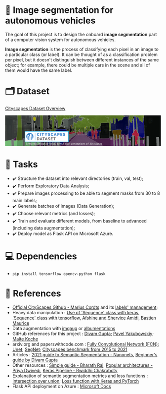 # :dart: Image segmentation for autonomous vehicles
The goal of this project is to design the onboard **image segmentation** part of a computer vision system for autonomous vehicles.

**Image segmentation** is the process of classifying each pixel in an image to a particular class (or label). It can be thought of as a classification problem per pixel, but it doesn't distinguish between different instances of the same object; for example, there could be multiple cars in the scene and all of them would have the same label.

# :card_index_dividers: Dataset
[Cityscapes Dataset Overview](https://www.cityscapes-dataset.com/dataset-overview/)

<img src='/static\cityscapes_dataset.png'>

# :scroll: Tasks
- :heavy_check_mark: Structure the dataset into relevant directories (train, val, test);
- :heavy_check_mark: Perform Exploratory Data Analysis;
- :heavy_check_mark: Prepare images processing to be able to segment masks from 30 to 8 main labels;
- :heavy_check_mark: Generate batches of images (Data Generation);
- :heavy_check_mark: Choose relevant metrics (and losses);
- :heavy_check_mark: Train and evaluate different models, from baseline to advanced (including data augmentation);
- :heavy_check_mark: Deploy model as Flask API on Microsoft Azure.

# :computer: Dependencies
- <code>pip install tensorflow opencv-python flask</code>

# :pushpin: References 
- [Official CityScapes Github - Marius Cordts](https://github.com/mcordts/cityscapesScripts) and its [labels' management](https://github.com/mcordts/cityscapesScripts/blob/master/cityscapesscripts/helpers/labels.py);
- Heavy data manipulation : [Use of 'Sequence' class with keras](https://keras.io/api/utils/python_utils/#sequence-class), ['Sequence' class with tensorflow](https://www.tensorflow.org/api_docs/python/tf/keras/utils/Sequence), [Afshine and Shervice Amidi](https://stanford.edu/~shervine/blog/keras-how-to-generate-data-on-the-fly), [Bastien Maurice](https://deeplylearning.fr/cours-pratiques-deep-learning/realiser-son-propre-generateur-de-donnees/)
- Data augmentation with [imgaug](https://imgaug.readthedocs.io/en/latest/) or [albumentations](https://albumentations.ai/)
- GitHub references for this project : [Divam Gupta](https://github.com/divamgupta/image-segmentation-keras); [Pavel Yakubowskiy](https://github.com/qubvel/segmentation_models); [Malte Koche](https://github.com/baudcode/tf-semantic-segmentation)
- arxiv.org and paperswithcode.com : [Fully Convolutional Network (FCN)](https://nanonets.com/blog/how-to-do-semantic-segmentation-using-deep-learning/); [Unet](https://arxiv.org/pdf/1505.04597v1.pdf); [SegNet](https://arxiv.org/pdf/1511.00561v3.pdf); [Cityscapes benchmark from 2015 to 2021](https://paperswithcode.com/sota/real-time-semantic-segmentation-on-cityscapes)
- Articles : [2021 guide to Semantic Segmentation - Nanonets](https://nanonets.com/blog/semantic-image-segmentation-2020/), [Beginner's guide by Divam Gupta](https://divamgupta.com/image-segmentation/2019/06/06/deep-learning-semantic-segmentation-keras.html)
- Other resources : [Simple guide - Bharath Raj](https://medium.com/beyondminds/a-simple-guide-to-semantic-segmentation-effcf83e7e54), [Popular architectures - Priya Dwivedi](https://towardsdatascience.com/semantic-segmentation-popular-architectures-dff0a75f39d0), [Keras Pipeline - Rwiddhi Chakraboty](https://towardsdatascience.com/a-keras-pipeline-for-image-segmentation-part-1-6515a421157d)
- Explanation of semantic segmentation metrics and loss functions : [Intersection over union](https://www.pyimagesearch.com/2016/11/07/intersection-over-union-iou-for-object-detection/); [Loss function with Keras and PyTorch](https://www.kaggle.com/bigironsphere/loss-function-library-keras-pytorch)
- Flask API deployment on Azure : [Microsoft Docs](https://docs.microsoft.com/fr-fr/azure/app-service/quickstart-python?tabs=bash&pivots=python-framework-flask)
